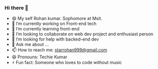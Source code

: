 ### Hi there 👋

<!--
**starrohan999/starrohan999** is a ✨ _special_ ✨ repository because its `README.md` (this file) appears on your GitHub profile.

Here are some ideas to get you started:

- 🔭 I’m currently working on ...
- 🌱 I’m currently learning ...
- 👯 I’m looking to collaborate on ...
- 🤔 I’m looking for help with ...
- 💬 Ask me about ...
- 📫 How to reach me: ...
- 😄 Pronouns: ...
- ⚡ Fun fact: ...
-->
- 😄 My self Rohan kumar. Sophomore at Msit.
- 🔭 I’m currently working on Front-end tech
- 🌱 I’m currently learning front-end
- 👯 I’m looking to collaborate on web dev project and enthusiast person
- 🤔 I’m looking for help with backed-end dev
- 💬 Ask me about ...
- 📫 How to reach me: [starrohan999@gmail.com](starrohan999@gmail.com)
- 😄 Pronouns: Techie Kumar
- ⚡ Fun fact: Someone who loves to code without music

